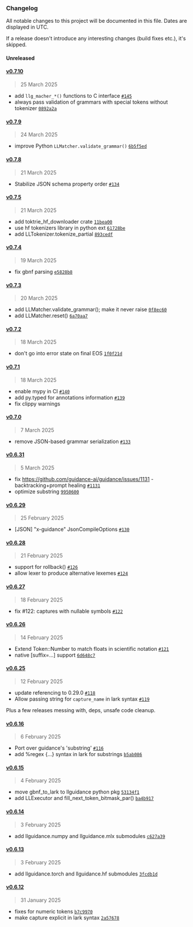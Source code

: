 ### Changelog

All notable changes to this project will be documented in this file. Dates are displayed in UTC.

If a release doesn't introduce any interesting changes (build fixes etc.), it's skipped.


#### Unreleased


#### [v0.7.10](https://github.com/microsoft/llguidance/compare/v0.7.9...v0.7.10)

> 25 March 2025

- add `llg_macher_*()` functions to C interface [`#145`](https://github.com/microsoft/llguidance/pull/145)
- always pass validation of grammars with special tokens without tokenizer [`0892a2a`](https://github.com/microsoft/llguidance/commit/0892a2adb5c8d818c025fe554bd67f05a5770aa7)

#### [v0.7.9](https://github.com/microsoft/llguidance/compare/v0.7.8...v0.7.9)

> 24 March 2025

- improve Python `LLMatcher.validate_grammar()` [`6b5f5ed`](https://github.com/microsoft/llguidance/commit/6b5f5eda7ca85ae2ca9a76c3813a0162a8b99b45)

#### [v0.7.8](https://github.com/microsoft/llguidance/compare/v0.7.5...v0.7.8)

> 21 March 2025

- Stabilize JSON schema property order [`#134`](https://github.com/microsoft/llguidance/pull/134)

#### [v0.7.5](https://github.com/microsoft/llguidance/compare/v0.7.4...v0.7.5)

> 21 March 2025

- add toktrie_hf_downloader crate [`11bea00`](https://github.com/microsoft/llguidance/commit/11bea00ecd1ef3c4a8970c1748db829e0c8a14de)
- use hf tokenizers library in python ext [`61728be`](https://github.com/microsoft/llguidance/commit/61728be47828525e959f6db226a0f17a783442bc)
- add LLTokenizer.tokenize_partial [`893cedf`](https://github.com/microsoft/llguidance/commit/893cedf614e234bd86bf01a99772d846b6ea884b)

#### [v0.7.4](https://github.com/microsoft/llguidance/compare/v0.7.3...v0.7.4)

> 19 March 2025

- fix gbnf parsing [`e5828b8`](https://github.com/microsoft/llguidance/commit/e5828b8a7a2fffaa9cf1aa2619c603a3d4ec7e17)

#### [v0.7.3](https://github.com/microsoft/llguidance/compare/v0.7.2...v0.7.3)

> 20 March 2025

- add LLMatcher.validate_grammar(); make it never raise [`0f8ec60`](https://github.com/microsoft/llguidance/commit/0f8ec6088a28eda13c2dd3d537733c0648e00cb3)
- add LLMatcher.reset() [`6a70aa7`](https://github.com/microsoft/llguidance/commit/6a70aa7efa8121fcd1865cefa9998926852eee25)

#### [v0.7.2](https://github.com/microsoft/llguidance/compare/v0.7.1...v0.7.2)

> 18 March 2025

- don't go into error state on final EOS [`1f0f21d`](https://github.com/microsoft/llguidance/commit/1f0f21d41fe88427d065b09414047d76b8b32041)

#### [v0.7.1](https://github.com/microsoft/llguidance/compare/v0.7.0...v0.7.1)

> 18 March 2025

- enable mypy in CI [`#140`](https://github.com/microsoft/llguidance/pull/140)
- add py.typed for annotations information [`#139`](https://github.com/microsoft/llguidance/pull/139)
- fix clippy warnings

#### [v0.7.0](https://github.com/microsoft/llguidance/compare/v0.6.31...v0.7.0)

> 7 March 2025

- remove JSON-based grammar serialization [`#133`](https://github.com/microsoft/llguidance/pull/133)

#### [v0.6.31](https://github.com/microsoft/llguidance/compare/v0.6.29...v0.6.31)

> 5 March 2025

- fix https://github.com/guidance-ai/guidance/issues/1131 - backtracking+prompt healing [`#1131`](https://github.com/guidance-ai/guidance/issues/1131)
- optimize substring [`9950600`](https://github.com/microsoft/llguidance/commit/9950600f46e433b4c42506f8816f61cee331774f)


#### [v0.6.29](https://github.com/microsoft/llguidance/compare/v0.6.28...v0.6.29)

> 25 February 2025

- [JSON] "x-guidance" JsonCompileOptions [`#130`](https://github.com/microsoft/llguidance/pull/130)

#### [v0.6.28](https://github.com/microsoft/llguidance/compare/v0.6.27...v0.6.28)

> 21 February 2025

- support for rollback() [`#126`](https://github.com/microsoft/llguidance/pull/126)
- allow lexer to produce alternative lexemes [`#124`](https://github.com/microsoft/llguidance/pull/124)

#### [v0.6.27](https://github.com/microsoft/llguidance/compare/v0.6.26...v0.6.27)

> 18 February 2025

- fix #122: captures with nullable symbols [`#122`](https://github.com/microsoft/llguidance/issues/122)

#### [v0.6.26](https://github.com/microsoft/llguidance/compare/v0.6.25...v0.6.26)

> 14 February 2025

- Extend Token::Number to match floats in scientific notation [`#121`](https://github.com/microsoft/llguidance/pull/121)
- native [suffix=...] support [`6d648c7`](https://github.com/microsoft/llguidance/commit/6d648c748bed4d83db28ed96ea87ad40ea51bc7e)

#### [v0.6.25](https://github.com/microsoft/llguidance/compare/v0.6.16...v0.6.25)

> 12 February 2025

- update referencing to 0.29.0 [`#118`](https://github.com/microsoft/llguidance/pull/118)
- Allow passing string for `capture_name` in lark syntax [`#119`](https://github.com/microsoft/llguidance/pull/119)

Plus a few releases messing with, deps, unsafe code cleanup.

#### [v0.6.16](https://github.com/microsoft/llguidance/compare/v0.6.15...v0.6.16)

> 6 February 2025

- Port over guidance's 'substring' [`#116`](https://github.com/microsoft/llguidance/pull/116)
- add %regex {...} syntax in lark for substrings [`b5ab086`](https://github.com/microsoft/llguidance/commit/b5ab0861e819b6e9221ef0aed3fcc827d6bad316)

#### [v0.6.15](https://github.com/microsoft/llguidance/compare/v0.6.14...v0.6.15)

> 4 February 2025

- move gbnf_to_lark to llguidance python pkg [`53134f1`](https://github.com/microsoft/llguidance/commit/53134f1befc6b6019bc88406e21b51c901943b51)
- add LLExecutor and fill_next_token_bitmask_par() [`ba4b917`](https://github.com/microsoft/llguidance/commit/ba4b9175b8d6c5445e1c0bcc8d5ef8e62b6cf73c)

#### [v0.6.14](https://github.com/microsoft/llguidance/compare/v0.6.13...v0.6.14)

> 3 February 2025

- add llguidance.numpy and llguidance.mlx submodules [`c627a39`](https://github.com/microsoft/llguidance/commit/c627a39689c9147fe7b072e5075960d16d43fc73)

#### [v0.6.13](https://github.com/microsoft/llguidance/compare/v0.6.12...v0.6.13)

> 3 February 2025

- add llguidance.torch and llguidance.hf submodules [`3fcdb1d`](https://github.com/microsoft/llguidance/commit/3fcdb1d93af076bbc8f1b3bef6fa9ead22b3e959)

#### [v0.6.12](https://github.com/microsoft/llguidance/compare/v0.6.11...v0.6.12)

> 31 January 2025

- fixes for numeric tokens [`b7c9970`](https://github.com/microsoft/llguidance/commit/b7c99709a9cb7f7a8a3c4716092e4d94fae2ff2c)
- make capture explicit in lark syntax [`2a57678`](https://github.com/microsoft/llguidance/commit/2a57678d9397e8be54cb0c9f14c4270604f8e1a5)

